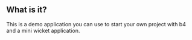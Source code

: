 ## What is it?
This is a demo application you can use to start your own project with b4 and a mini wicket application.
